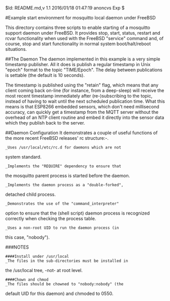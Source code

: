 
$Id: README.md,v 1.1 2016/01/18 01:47:19 anoncvs Exp $

#Example start environment for mosquitto local daemon under FreeBSD

This directory contains three scripts to enable starting of a
mosquitto support daemon under FreeBSD.  It provides stop, start,
status, restart and rcvar functionality when used with the
FreeBSD "service" command and, of course, stop and start
functionality in normal system boot/halt/reboot situations.


##The Daemon
The daemon implemented in this example is a very simple
timestamp publisher.  All it does is publish a regular timestamp
in Unix "epoch" format to the topic "TIME/Epoch".  The delay
between publications is settable (the default is 10 seconds).

The timestamp is published using the "retain" flag, which means
that any client coming back on-line (for instance, from a
deep-sleep) will receive the most recent timestamp immediately
after (re-)subscribing to the topic, instead of having to wait
until the next scheduled publication time.  What this means is
that ESP8266 embedded sensors, which don't need millisecond
accuracy, can quickly get a timestamp from the MQTT server
without the overhead of an NTP client routine and embed it
directly into the sensor data which they publish back to the
server. 


##Daemon Configuration
It demonstrates a couple of useful functions of the more recent
FreeBSD releases' rc structure:-.

	_Uses /usr/local/etc/rc.d for daemons which are not
system standard.

	_Implements the "REQUIRE" dependency to ensure that
the mosquitto parent process is started before the daemon.

	_Implements the daemon process as a "double-forked",
detached child process.

	_Demonstrates the use of the "command_interpreter"
option to ensure that the (shell script) daemon process is
recognized correctly when checking the process table.

	_Uses a non-root UID to run the daemon process (in
this case, "nobody").


###NOTES

	####Install under /usr/local
	_The files in the sub-directories must be installed in
the /usr/local tree, -not- at root level.

	####Chown and chmod
	_The files should be chowned to "nobody:nobody" (the
default UID for this daemon) and chmoded to 0550.


